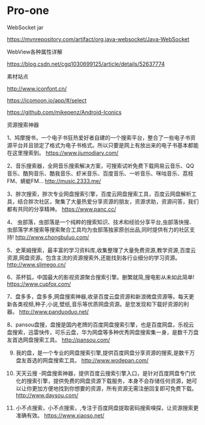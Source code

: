 # Pro-one

WebSocket jar

https://mvnrepository.com/artifact/org.java-websocket/Java-WebSocket

WebView各种属性详解

https://blog.csdn.net/cgq1030699125/article/details/52637774

素材站点

http://www.iconfont.cn/

https://icomoon.io/app/#/select

https://github.com/mikepenz/Android-Iconics

资源搜索神器

1、鸠摩搜书，一个电子书狂热爱好者自建的一个搜索平台，整合了一些电子书资源平台并且锁定了格式为电子书格式。所以只要是网上有放出来的电子书基本都能在这里搜索到。  https://www.jiumodiary.com/

2、音乐搜索器，全网音乐搜索解决方案，可搜索试听免费下载网易云音乐、QQ音乐、酷狗音乐、酷我音乐、虾米音乐、百度音乐、一听音乐、咪咕音乐、荔枝FM、蜻蜓FM...  http://music.2333.me/ 
  
3、胖次搜索，胖次专业网盘搜索引擎，百度云网盘搜索工具，百度云网盘解析工具，结合胖次社区，聚集了大量热爱分享资源的朋友，资源求助，资源问答，我们都有共同的分享精神。  https://www.panc.cc/

4、 虫部落，虫部落是一个纯粹的搜索知识、技术和经验分享平台,虫部落快搜、虫部落学术搜索等搜索聚合工具均为虫部落独家原创出品,同时提供有力的社区支持!  http://www.chongbuluo.com/

5、史莱姆搜索，最丰富的学习资料库,收集整理了大量免费资源,教学资源,百度云资源,网盘资源。包含主流的资源搜索外,还能找到各行业细分的学习资源。  http://www.slimego.cn/

6、茶杯狐，中国最大的影视资源聚合搜索引擎。删繁就简,搜电影从未如此简单!  https://www.cupfox.com/

7、盘多多，盘多多,网盘搜索神器,收录百度云盘资源和新浪微盘资源等。每天更新各类视频,种子,小说,壁纸,音乐等优质网盘资源。是您发现和下载好资源的利器。  http://www.panduoduo.net/

8、pansou盘搜，盘搜是国内老牌的百度网盘搜索引擎，也是百度网盘，乐视云盘搜索，迅雷快传，可乐云盘，华为网盘等多种优秀网盘搜索集一身，是数千万盘友首选网盘搜索工具。  http://pansou.com/

9. 我的盘，是一个专业的网盘搜索引擎,提供百度网盘分享资源的搜索,是数千万盘友首选的网盘搜索工具。  http://www.wodepan.com/

10. 天天云搜 -网盘搜索神器，提供百度云搜索引擎入口，是针对百度网盘专门优化的搜索引擎，提供免费的网盘资源下载服务，本身不会存储任何资源，她可以让你更加方便地找到你想要的资源，所有资源无需注册回复即可免费下载。  http://www.daysou.com/

11. 小不点搜索，小不点搜索，,专注于百度网盘提取密码搜索嗅探，让资源搜索更准确有效。  https://www.xiaoso.net/
